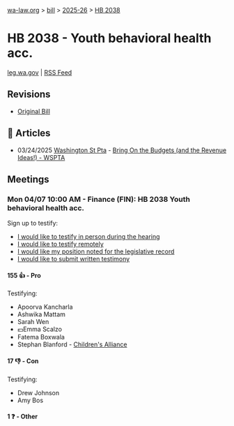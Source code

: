 [wa-law.org](/) > [bill](/bill/) > [2025-26](/bill/2025-26/) > [HB 2038](/bill/2025-26/hb/2038/)

# HB 2038 - Youth behavioral health acc.
[leg.wa.gov](https://app.leg.wa.gov/billsummary?BillNumber=2038&Year=2025&Initiative=false) | [RSS Feed](./rss.xml)

## Revisions
* [Original Bill](1/)

## 📰 Articles
* 03/24/2025 [Washington St Pta](/org/washington_st_pta/) - [Bring On the Budgets (and the Revenue Ideas!) - WSPTA](https://www.wastatepta.org/bring-on-the-budgets-and-the-revenue-ideas/#:~:text=HB%202038)

## Meetings
### Mon 04/07 10:00 AM - Finance (FIN): HB 2038 Youth behavioral health acc.
Sign up to testify:
* [I would like to testify in person during the hearing](https://app.leg.wa.gov/csi/Testifier/Add?chamber=House&mId=33273&aId=167054&caId=26931&tId=1)
* [I would like to testify remotely](https://app.leg.wa.gov/csi/Testifier/Add?chamber=House&mId=33273&aId=167054&caId=26931&tId=2)
* [I would like my position noted for the legislative record](https://app.leg.wa.gov/csi/Testifier/Add?chamber=House&mId=33273&aId=167054&caId=26931&tId=3)
* [I would like to submit written testimony](https://app.leg.wa.gov/csi/Testifier/Add?chamber=House&mId=33273&aId=167054&caId=26931&tId=4)

#### 155 👍 - Pro
Testifying:
* Apoorva Kancharla
* Ashwika Mattam
* Sarah Wen
* 💵Emma Scalzo
* Fatema Boxwala
* Stephan Blanford - [Children's Alliance](/org/children's_alliance/)

#### 17 👎 - Con
Testifying:
* Drew Johnson
* Amy Bos

#### 1 ❓ - Other

